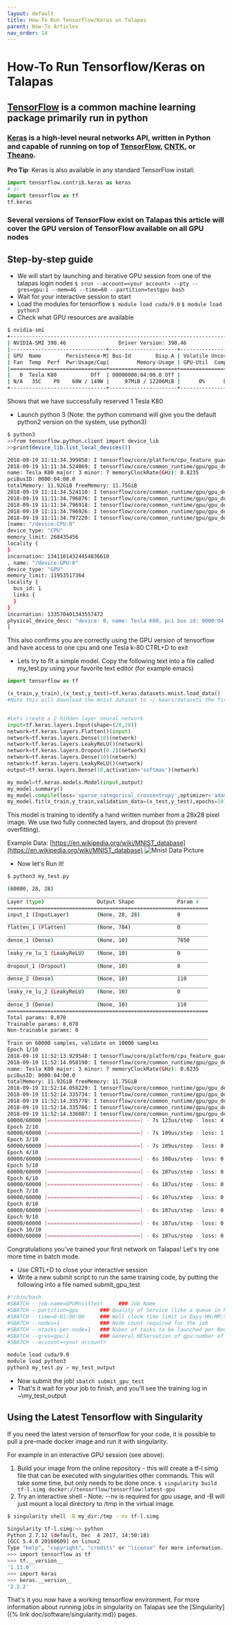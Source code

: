 ```yaml
---
layout: default
title: How-To Run Tensorflow/Keras on Talapas
parent: How-To Articles
nav_order: 14
---
```


# How-To Run Tensorflow/Keras on Talapas

## [TensorFlow](https://www.tensorflow.org/) is a common machine learning package primarily run in python

### [Keras](https://keras.io/) is a high-level neural networks API, written in Python and capable of running on top of [TensorFlow](https://github.com/tensorflow/tensorflow), [CNTK](https://github.com/Microsoft/cntk), or [Theano](https://github.com/Theano/Theano).

**Pro Tip**: Keras is also available in any standard TensorFlow install:

```python
import tensorflow.contrib.keras as keras
# or
import tensorflow as tf
tf.keras
```

### Several versions of TensorFlow exist on Talapas this article will cover the GPU version of TensorFlow available on all GPU nodes

## Step-by-step guide

* We will start by launching and iterative GPU session from one of the talapas login nodes
    `$ srun --account=<your account> --pty --gres=gpu:1 --mem=4G --time=60 --partition=testgpu bash`
* Wait for your interactive session to start
* Load the modules for tensorflow
    `$ module load cuda/9.0`
    `$ module load python3`
* Check what GPU resources are available

```bash
$ nvidia-smi
+-----------------------------------------------------------------------------+
| NVIDIA-SMI 390.46                 Driver Version: 390.46                    |
|-------------------------------+----------------------+----------------------+
| GPU  Name        Persistence-M| Bus-Id        Disp.A | Volatile Uncorr. ECC |
| Fan  Temp  Perf  Pwr:Usage/Cap|         Memory-Usage | GPU-Util  Compute M. |
|===============================+======================+======================|
|   0  Tesla K80           Off  | 00000000:04:00.0 Off |                  Off |
| N/A   35C    P0    60W / 149W |     97MiB / 12206MiB |      0%      Default |
+-------------------------------+----------------------+----------------------+
```

Shows that we have successfully reserved 1 Tesla K80

* Launch python 3 (Note: the python command will give you the default python2 version on the system, use python3)

```bash
$ python3
>>from tensorflow.python.client import device_lib
>>print(device_lib.list_local_devices())

2018-09-19 11:11:34.399858: I tensorflow/core/platform/cpu_feature_guard.cc:140] Your CPU supports instructions that this TensorFlow binary was not compiled to use: AVX2 FMA
2018-09-19 11:11:34.524069: I tensorflow/core/common_runtime/gpu/gpu_device.cc:1344] Found device 0 with properties:
name: Tesla K80 major: 3 minor: 7 memoryClockRate(GHz): 0.8235
pciBusID: 0000:04:00.0
totalMemory: 11.92GiB freeMemory: 11.75GiB
2018-09-19 11:11:34.524110: I tensorflow/core/common_runtime/gpu/gpu_device.cc:1423] Adding visible gpu devices: 0
2018-09-19 11:11:34.796876: I tensorflow/core/common_runtime/gpu/gpu_device.cc:911] Device interconnect StreamExecutor with strength 1 edge matrix:
2018-09-19 11:11:34.796918: I tensorflow/core/common_runtime/gpu/gpu_device.cc:917]      0
2018-09-19 11:11:34.796926: I tensorflow/core/common_runtime/gpu/gpu_device.cc:930] 0:   N
2018-09-19 11:11:34.797220: I tensorflow/core/common_runtime/gpu/gpu_device.cc:1041] Created TensorFlow device (/device:GPU:0 with 11399 MB memory) -> physical GPU (device: 0, name: Tesla K80, pci bus id: 0000:04:00.0, compute capability: 3.7)
[name: "/device:CPU:0"
device_type: "CPU"
memory_limit: 268435456
locality {
}
incarnation: 13411014324454836610
, name: "/device:GPU:0"
device_type: "GPU"
memory_limit: 11953517364
locality {
  bus_id: 1
  links {
  }
}
incarnation: 133570401343557472
physical_device_desc: "device: 0, name: Tesla K80, pci bus id: 0000:04:00.0, compute capability: 3.7"
]
```

This also confirms you are correctly using the GPU version of tensorflow and have access to one cpu and one Tesla k-80 CTRL+D to exit

* Lets try to fit a simple model. Copy the following text into a file called my_test.py using your favorite text editor (for example emacs)

```python
import tensorflow as tf

(x_train,y_train),(x_test,y_test)=tf.keras.datasets.mnist.load_data()
#Note this will download the mnist dataset to ~/.kears/datasets the first time you run it


#Lets create a 2 hidden layer neural network
input=tf.keras.layers.Input(shape=(28,28))
network=tf.keras.layers.Flatten()(input)
network=tf.keras.layers.Dense(10)(network)
network=tf.keras.layers.LeakyReLU()(network)
network=tf.keras.layers.Dropout(0.2)(network)
network=tf.keras.layers.Dense(10)(network)
network=tf.keras.layers.LeakyReLU()(network)
output=tf.keras.layers.Dense(10,activation='softmax')(network)

my_model=tf.keras.models.Model(input,output)
my_model.summary()
my_model.compile(loss='sparse_categorical_crossentropy',optimizer='adam',metrics=['acc'])
my_model.fit(x_train,y_train,validation_data=(x_test,y_test),epochs=10)
```

This model is training to identify a hand written number from a 28x28 pixel image. We use two fully connected layers, and dropout (to prevent overfitting).

Example Data: [https://en.wikipedia.org/wiki/MNIST_database](https://en.wikipedia.org/wiki/MNIST_database)
![Mnist Data Picture](../../../../assets/images/MnistExamples.png)

* Now let's Run it!

```bash
$ python3 my_test.py

(60000, 28, 28)
_________________________________________________________________
Layer (type)                 Output Shape              Param #
=================================================================
input_1 (InputLayer)         (None, 28, 28)            0
_________________________________________________________________
flatten_1 (Flatten)          (None, 784)               0
_________________________________________________________________
dense_1 (Dense)              (None, 10)                7850
_________________________________________________________________
leaky_re_lu_1 (LeakyReLU)    (None, 10)                0
_________________________________________________________________
dropout_1 (Dropout)          (None, 10)                0
_________________________________________________________________
dense_2 (Dense)              (None, 10)                110
_________________________________________________________________
leaky_re_lu_2 (LeakyReLU)    (None, 10)                0
_________________________________________________________________
dense_3 (Dense)              (None, 10)                110
=================================================================
Total params: 8,070
Trainable params: 8,070
Non-trainable params: 0
_________________________________________________________________
Train on 60000 samples, validate on 10000 samples
Epoch 1/10
2018-09-19 11:52:13.929548: I tensorflow/core/platform/cpu_feature_guard.cc:140] Your CPU supports instructions that this TensorFlow binary was not compiled to use: AVX2 FMA
2018-09-19 11:52:14.058190: I tensorflow/core/common_runtime/gpu/gpu_device.cc:1344] Found device 0 with properties:
name: Tesla K80 major: 3 minor: 7 memoryClockRate(GHz): 0.8235
pciBusID: 0000:04:00.0
totalMemory: 11.92GiB freeMemory: 11.75GiB
2018-09-19 11:52:14.058229: I tensorflow/core/common_runtime/gpu/gpu_device.cc:1423] Adding visible gpu devices: 0
2018-09-19 11:52:14.335734: I tensorflow/core/common_runtime/gpu/gpu_device.cc:911] Device interconnect StreamExecutor with strength 1 edge matrix:
2018-09-19 11:52:14.335778: I tensorflow/core/common_runtime/gpu/gpu_device.cc:917]      0
2018-09-19 11:52:14.335786: I tensorflow/core/common_runtime/gpu/gpu_device.cc:930] 0:   N
2018-09-19 11:52:14.336087: I tensorflow/core/common_runtime/gpu/gpu_device.cc:1041] Created TensorFlow device (/job:localhost/replica:0/task:0/device:GPU:0 with 11399 MB memory) -> physical GPU (device: 0, name: Tesla K80, pci bus id: 0000:04:00.0, compute capability: 3.7)
60000/60000 [==============================] - 7s 123us/step - loss: 4.1213 - acc: 0.6669 - val_loss: 1.4595 - val_acc: 0.8431
Epoch 2/10
60000/60000 [==============================] - 7s 109us/step - loss: 1.3066 - acc: 0.7841 - val_loss: 0.4579 - val_acc: 0.8820
Epoch 3/10
60000/60000 [==============================] - 7s 109us/step - loss: 0.6586 - acc: 0.8106 - val_loss: 0.3734 - val_acc: 0.8948
Epoch 4/10
60000/60000 [==============================] - 6s 108us/step - loss: 0.5859 - acc: 0.8254 - val_loss: 0.3708 - val_acc: 0.8942
Epoch 5/10
60000/60000 [==============================] - 6s 107us/step - loss: 0.5356 - acc: 0.8412 - val_loss: 0.3513 - val_acc: 0.9021
Epoch 6/10
60000/60000 [==============================] - 6s 107us/step - loss: 0.5148 - acc: 0.8457 - val_loss: 0.3542 - val_acc: 0.9043
Epoch 7/10
60000/60000 [==============================] - 6s 107us/step - loss: 0.5036 - acc: 0.8484 - val_loss: 0.3397 - val_acc: 0.9064
Epoch 8/10
60000/60000 [==============================] - 6s 107us/step - loss: 0.4928 - acc: 0.8533 - val_loss: 0.3207 - val_acc: 0.9140
Epoch 9/10
60000/60000 [==============================] - 6s 107us/step - loss: 0.4837 - acc: 0.8549 - val_loss: 0.3309 - val_acc: 0.9085
Epoch 10/10
60000/60000 [==============================] - 6s 107us/step - loss: 0.4819 - acc: 0.8560 - val_loss: 0.3224 - val_acc: 0.9127s
```

Congratulations you've trained your first network on Talapas! Let's try one more time in batch mode.

* Use CRTL+D to close your interactive session
* Write a new submit script to run the same training code, by putting the following into a file named submit_gpu_test

```bash
#!/bin/bash
#SBATCH --job-name=GPUMnistTest     ### Job Name
#SBATCH --partition=gpu       ### Quality of Service (like a queue in PBS)
#SBATCH --time=0-01:00:00     ### Wall clock time limit in Days-HH:MM:SS
#SBATCH --nodes=1             ### Node count required for the job
#SBATCH --ntasks-per-node=1   ### Nuber of tasks to be launched per Node
#SBATCH --gres=gpu:1          ### General REServation of gpu:number of gpus
#SBATCH --account=<your account>

module load cuda/9.0
module load python3
python3 my_test.py > my_test_output
```

* Now submit the job! `sbatch submit_gpu_test`
* That's it wait for your job to finish, and you'll see the training log in ~\my_test_output

## Using the Latest Tensorflow with Singularity

If you need the latest version of tensorflow for your code, it is possible to pull a pre-made docker image and run it with singularity.

For example in an interactive GPU session (see above):

1. Build your image from the online repository - this will create a tf-l.simg file that can be executed with singularities other commands. This will take some time, but only needs to be done once.
  `$ singularity build tf-l.simg docker://tensorflow/tensorflow:latest-gpu`
2. Try an interactive shell - Note: --nv is required for gpu usage, and -B will just mount a local directory to /tmp in the virtual image.

```bash
$ singularity shell -B my_dir:/tmp --nv tf-l.simg

Singularity tf-l.simg:~> python
Python 2.7.12 (default, Dec  4 2017, 14:50:18)
[GCC 5.4.0 20160609] on linux2
Type "help", "copyright", "credits" or "license" for more information.
>>> import tensorflow as tf
>>> tf.__version__
'1.11.0'
>>> import keras
>>> keras.__version__
'2.2.2'
```

That's it you now have a working tensorflow environment. For more information about running jobs in singularity on Talapas see the [Singularity]({% link doc/software/singularity.md}) pages.
